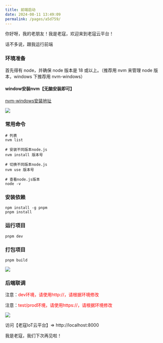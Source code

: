 ```yaml
---
title: 前端启动
date: 2024-08-11 13:49:09
permalink: /pages/a5d759/
---
```


你好呀，我的老朋友！我是老寇，欢迎来到老寇云平台！

话不多说，跟我运行前端

### 环境准备

首先得有 node，并确保 node 版本是 18 或以上。（推荐用 nvm 来管理 node 版本，windows 下推荐用 nvm-windows）

#### window安装nvm【无脑安装即可】

[nvm-windows安装地址](https://github.com/coreybutler/nvm-windows)

<img src="/img/前端启动/img.png"/>

### 常用命令

```shell
# 列表
nvm list

# 安装不同版本node.js
nvm install 版本号

# 切换不同版本node.js
nvm use 版本号

# 查看node.js版本
node -v
```

### 安装依赖

```shell
npm install -g pnpm
pnpm install
```

### 运行项目

```shell
pnpm dev
```

### 打包项目
```shell
pnpm build
```

<img src="/img/前端启动/img_1.png"/>

### 后端联调

注意：<font color="red">dev环境，请使用http://，请根据环境修改</font>

注意：<font color="red">test/prod环境，请使用https://，请根据环境修改</font>

<img src="/img/前端启动/img_2.png"/>

访问【老寇IoT云平台】=> http://localhost:8000

我是老寇，我们下次再见啦！
